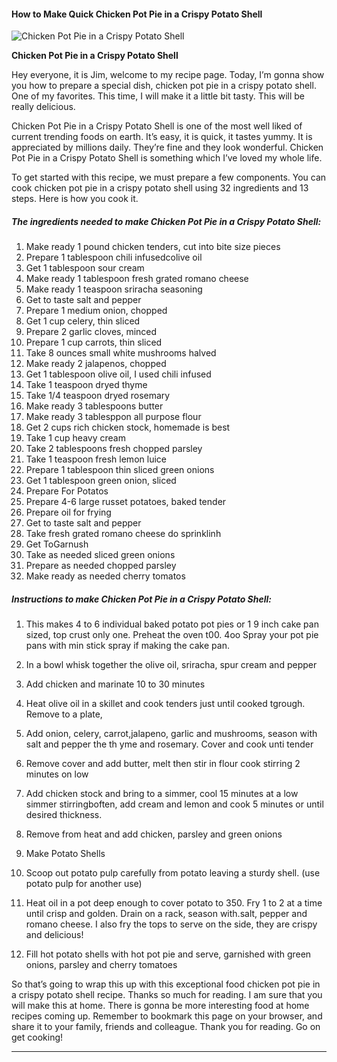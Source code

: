             

#### How to Make Quick Chicken Pot Pie in a Crispy Potato Shell

![Chicken Pot Pie in a Crispy Potato Shell](https://img-global.cpcdn.com/recipes/2caef23287aa62a1/751x532cq70/chicken-pot-pie-in-a-crispy-potato-shell-recipe-main-photo.jpg)

**Chicken Pot Pie in a Crispy Potato Shell**

Hey everyone, it is Jim, welcome to my recipe page. Today, I’m gonna show you how to prepare a special dish, chicken pot pie in a crispy potato shell. One of my favorites. This time, I will make it a little bit tasty. This will be really delicious.

Chicken Pot Pie in a Crispy Potato Shell is one of the most well liked of current trending foods on earth. It’s easy, it is quick, it tastes yummy. It is appreciated by millions daily. They’re fine and they look wonderful. Chicken Pot Pie in a Crispy Potato Shell is something which I’ve loved my whole life.

To get started with this recipe, we must prepare a few components. You can cook chicken pot pie in a crispy potato shell using 32 ingredients and 13 steps. Here is how you cook it.

##### The ingredients needed to make Chicken Pot Pie in a Crispy Potato Shell:

1.  Make ready 1 pound chicken tenders, cut into bite size pieces
2.  Prepare 1 tablespoon chili infusedcolive oil
3.  Get 1 tablespoon sour cream
4.  Make ready 1 tablespoon fresh grated romano cheese
5.  Make ready 1 teaspoon sriracha seasoning
6.  Get to taste salt and pepper
7.  Prepare 1 medium onion, chopped
8.  Get 1 cup celery, thin sliced
9.  Prepare 2 garlic cloves, minced
10.  Prepare 1 cup carrots, thin sliced
11.  Take 8 ounces small white mushrooms halved
12.  Make ready 2 jalapenos, chopped
13.  Get 1 tablespoon olive oil, I used chili infused
14.  Take 1 teaspoon dryed thyme
15.  Take 1/4 teaspoon dryed rosemary
16.  Make ready 3 tablespoons butter
17.  Make ready 3 tablesppon all purpose flour
18.  Get 2 cups rich chicken stock, homemade is best
19.  Take 1 cup heavy cream
20.  Take 2 tablespoons fresh chopped parsley
21.  Take 1 teaspoon fresh lemon luice
22.  Prepare 1 tablespoon thin sliced green onions
23.  Get 1 tablespoon green onion, sliced
24.  Prepare For Potatos
25.  Prepare 4-6 large russet potatoes, baked tender
26.  Prepare oil for frying
27.  Get to taste salt and pepper
28.  Take fresh grated romano cheese do sprinklinh
29.  Get ToGarnush
30.  Take as needed sliced green onions
31.  Prepare as needed chopped parsley
32.  Make ready as needed cherry tomatos

##### Instructions to make Chicken Pot Pie in a Crispy Potato Shell:

1.  This makes 4 to 6 individual baked potato pot pies or 1 9 inch cake pan sized, top crust only one. Preheat the oven t00. 4oo Spray your pot pie pans with min stick spray if making the cake pan.
2.  In a bowl whisk together the olive oil, sriracha, spur cream and pepper
3.  Add chicken and marinate 10 to 30 minutes
4.  Heat olive oil in a skillet and cook tenders just until cooked tgrough. Remove to a plate,
5.  Add onion, celery, carrot,jalapeno, garlic and mushrooms, season with salt and pepper the th yme and rosemary. Cover and cook unti tender

7.  Remove cover and add butter, melt then stir in flour cook stirring 2 minutes on low
8.  Add chicken stock and bring to a simmer, cool 15 minutes at a low simmer stirringboften, add cream and lemon and cook 5 minutes or until desired thickness.
9.  Remove from heat and add chicken, parsley and green onions
10.  Make Potato Shells
11.  Scoop out potato pulp carefully from potato leaving a sturdy shell. (use potato pulp for another use)
12.  Heat oil in a pot deep enough to cover potato to 350. Fry 1 to 2 at a time until crisp and golden. Drain on a rack, season with.salt, pepper and romano cheese. I also fry the tops to serve on the side, they are crispy and delicious!
13.  Fill hot potato shells with hot pot pie and serve, garnished with green onions, parsley and cherry tomatoes

So that’s going to wrap this up with this exceptional food chicken pot pie in a crispy potato shell recipe. Thanks so much for reading. I am sure that you will make this at home. There is gonna be more interesting food at home recipes coming up. Remember to bookmark this page on your browser, and share it to your family, friends and colleague. Thank you for reading. Go on get cooking!

* * *